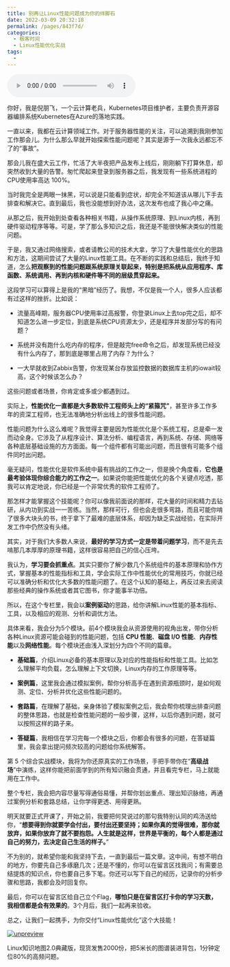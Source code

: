 ```yaml
---
title: 别再让Linux性能问题成为你的绊脚石
date: 2022-03-09 20:32:18
permalink: /pages/843f7d/
categories:
  - 极客时间
  - Linux性能优化实战
tags:
  - 
---
```

<audio title="开篇词.别再让Linux性能问题成为你的绊脚石" src="https://static001.geekbang.org/resource/audio/06/18/06cedcb5e74c88cec921ac260069e918.mp3" controls="controls"></audio> 
<p>你好，我是倪朋飞，一个云计算老兵，Kubernetes项目维护者，主要负责开源容器编排系统Kubernetes在Azure的落地实践。</p><p>一直以来，我都在云计算领域工作。对于服务器性能的关注，可以追溯到我刚参加工作那会儿。为什么那么早就开始探索性能问题呢？其实是源于一次我永远都忘不了的“事故”。</p><p>那会儿我在盛大云工作，忙活了大半夜把产品发布上线后，刚刚躺下打算休息，却突然收到大量的告警。匆忙爬起来登录到服务器之后，我发现有一些系统进程的CPU使用率高达 100%。</p><p>当时我完全是两眼一抹黑，可以说是只能看到症状，却完全不知道该从哪儿下手去排查和解决它。直到最后，我也没能想到好办法，这次发布也成了我心中之痛。</p><p>从那之后，我开始到处查看各种相关书籍，从操作系统原理、到Linux内核，再到硬件驱动程序等等。可是，学了那么多知识之后，我还是不能很快解决类似的性能问题。</p><p>于是，我又通过网络搜索，或者请教公司的技术大拿，学习了大量性能优化的思路和方法，这期间尝试了大量的Linux性能工具。在不断的实践和总结后，我终于知道，怎么<strong>把观察到的性能问题跟系统原理关联起来，特别是把系统从应用程序、库函数、系统调用、再到内核和硬件等不同的层级贯穿起来。</strong></p><!-- [[[read_end]]] --><p>这段学习可以算得上是我的“黑暗”经历了。我想，不仅是我一个人，很多人应该都有过这样的挫折。比如说：</p><ul>
<li>
<p>流量高峰期，服务器CPU使用率过高报警，你登录Linux上去top完之后，却不知道怎么进一步定位，到底是系统CPU资源太少，还是程序并发部分写的有问题？</p>
</li>
<li>
<p>系统并没有跑什么吃内存的程序，但是敲完free命令之后，却发现系统已经没有什么内存了，那到底是哪里占用了内存？为什么？</p>
</li>
<li>
<p>一大早就收到Zabbix告警，你发现某台存放监控数据的数据库主机的iowait较高，这个时候该怎么办？</p>
</li>
</ul><p>这些问题或者场景，你肯定或多或少都遇到过。</p><p>实际上，<strong>性能优化一直都是大多数软件工程师头上的“紧箍咒”</strong>，甚至许多工作多年的资深工程师，也无法准确地分析出线上的很多性能问题。</p><p>性能问题为什么这么难呢？我觉得主要是因为性能优化是个系统工程，总是牵一发而动全身。它涉及了从程序设计、算法分析、编程语言，再到系统、存储、网络等各种底层基础设施的方方面面。每一个组件都有可能出问题，而且很有可能多个组件同时出问题。</p><p>毫无疑问，性能优化是软件系统中最有挑战的工作之一，但是换个角度看，<strong>它也是最考验体现你综合能力的工作之一</strong>。如果说你能把性能优化的各个关键点吃透，那我可以肯定地说，你已经是一个非常优秀的软件工程师了。</p><p>那怎样才能掌握这个技能呢？你可以像我前面说的那样，花大量的时间和精力去钻研，从内功到实战一一苦练。当然，那样可行，但也会走很多弯路，而且可能你啃了很多大块头的书，终于拿下了最难的底层体系，却因为缺乏实战经验，在实际开发工作中仍然没有头绪。</p><p>其实，对于我们大多数人来说，<strong>最好的学习方式一定是带着问题学习</strong>，而不是先去啃那几本厚厚的原理书籍，这样很容易把自己的信心压垮。</p><p>我认为，<strong>学习要会抓重点</strong>。其实只要你了解少数几个系统组件的基本原理和协作方式，掌握基本的性能指标和工具，学会实际工作中性能优化的常用技巧，你就已经可以准确分析和优化大多数的性能问题了。在这个认知的基础上，再反过来去阅读那些经典的操作系统或者其它图书，你才能事半功倍。</p><p>所以，在这个专栏里，我会以<strong>案例驱动</strong>的思路，给你讲解Linux性能的基本指标、工具，以及相应的观测、分析和调优方法。</p><p>具体来看，我会分为5个模块。前4个模块我会从资源使用的视角出发，带你分析各种Linux资源可能会碰到的性能问题，包括 <strong>CPU 性能</strong>、<strong>磁盘 I/O 性能</strong>、<strong>内存性能</strong>以及<strong>网络性能</strong>。每个模块还由浅入深划分为四个不同的篇章。</p><ul>
<li>
<p><strong>基础篇</strong>，介绍Linux必备的基本原理以及对应的性能指标和性能工具。比如怎么理解平均负载，怎么理解上下文切换，Linux内存的工作原理等等。</p>
</li>
<li>
<p><strong>案例篇</strong>，这里我会通过模拟案例，帮你分析高手在遇到资源瓶颈时，是如何观测、定位、分析并优化这些性能问题的。</p>
</li>
<li>
<p><strong>套路篇</strong>，在理解了基础，亲身体验了模拟案例之后，我会帮你梳理出排查问题的整体思路，也就是检查性能问题的一般步骤，这样，以后你遇到问题，就可以按照这样的路子来。</p>
</li>
<li>
<p><strong>答疑篇</strong>，我相信在学习完每一个模块之后，你都会有很多的问题，在答疑篇里，我会拿出提问频次较高的问题给你系统解答。</p>
</li>
</ul><p>第 5 个综合实战模块，我将为你还原真实的工作场景，手把手带你在“<strong>高级战场</strong>”中演练，这样你能把前面学到的所有知识融会贯通，并且看完专栏，马上就能用在工作中。</p><p>整个专栏，我会把内容尽量写得通俗易懂，并帮你划出重点、理出知识脉络，再通过案例分析和套路总结，让你学得更透、用得更熟。</p><p>明天就要正式开课了，开始之前，我要把何炅说过的那句我特别认同的鸡汤送给你，“<strong>想要得到你就要学会付出，要付出还要坚持；如果你真的觉得很难，那你就放弃，如果你放弃了就不要抱怨。人生就是这样，世界是平衡的，每个人都是通过自己的努力，去决定自己生活的样子。</strong>”</p><p>不为别的，就希望你能和我坚持下去，一直到最后一篇文章。这中间，有想不明白的地方，你要先自己多琢磨几次；还是不懂的，你可以在留言区找我问；有需要总结提炼的知识点，你也要自己多下笔。你还可以写下自己的经历，记录你的分析步骤和思路，我都会及时回复你。</p><p>最后，你可以在留言区给自己立个Flag，<strong>哪怕只是在留言区打卡你的学习天数，我相信都是会有效果的</strong>。3个月后，我们一起再来验收。</p><p>总之，让我们一起携手，为你交付“Linux性能优化”这个大技能！</p><p><a href="time://mall?url=https%3A%2F%2Fshop18793264.youzan.com%2Fv2%2Fgoods%2F1y7qqgp3ghd2g%3Fdc_ps%3D2347114008676525065.200001"><img src="https://static001.geekbang.org/resource/image/19/bc/19bc90ffcf4b1fba4938727e5bc0ecbc.jpg?wh=1029*315" alt="unpreview"></a></p><p>Linux知识地图2.0典藏版，现货发售2000份，把5米长的图谱装进背包，1分钟定位80%的高频问题。</p>